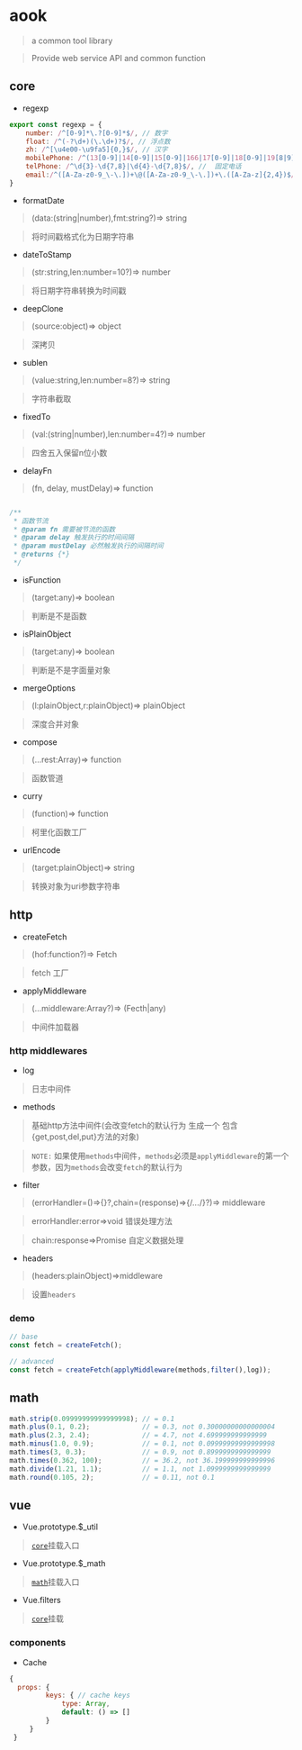 # aook
> a common tool library

> Provide web service API and common function

## core
* regexp
```javascript
export const regexp = {
    number: /^[0-9]*\.?[0-9]*$/, // 数字
    float: /^(-?\d+)(\.\d+)?$/, // 浮点数
    zh: /^[\u4e00-\u9fa5]{0,}$/, // 汉字
    mobilePhone: /^(13[0-9]|14[0-9]|15[0-9]|166|17[0-9]|18[0-9]|19[8|9])\d{8}$/, // 手机号
    telPhone: /^\d{3}-\d{7,8}|\d{4}-\d{7,8}$/, //  固定电话
    email:/^([A-Za-z0-9_\-\.])+\@([A-Za-z0-9_\-\.])+\.([A-Za-z]{2,4})$/ // 邮箱
}
```

* formatDate
> (data:(string\|number),fmt:string?)=> string

> 将时间戳格式化为日期字符串

* dateToStamp
> (str:string,len:number=10?)=> number

> 将日期字符串转换为时间戳

* deepClone
> (source:object)=> object

> 深拷贝


* sublen
> (value:string,len:number=8?)=> string

> 字符串截取

* fixedTo
> (val:(string\|number),len:number=4?)=> number

> 四舍五入保留n位小数

* delayFn
> (fn, delay, mustDelay)=> function
```javascript

/**
 * 函数节流
 * @param fn 需要被节流的函数
 * @param delay 触发执行的时间间隔
 * @param mustDelay 必然触发执行的间隔时间
 * @returns {*}
 */
```

* isFunction
> (target:any)=> boolean

> 判断是不是函数

* isPlainObject
> (target:any)=> boolean

> 判断是不是字面量对象

* mergeOptions
> (l:plainObject,r:plainObject)=> plainObject

> 深度合并对象

* compose
> (...rest:Array<function>)=> function

> 函数管道

* curry
> (function)=> function

> 柯里化函数工厂

* urlEncode
> (target:plainObject)=> string

> 转换对象为uri参数字符串

## http

* createFetch
> (hof:function?)=> Fetch

> fetch 工厂

* applyMiddleware
> (...middleware:Array<function>?)=> (Fecth|any)

> 中间件加载器

### http middlewares
* log

> 日志中间件

* methods

> 基础http方法中间件(会改变fetch的默认行为 生成一个 包含{get,post,del,put}方法的对象)

> `NOTE:` 如果使用`methods`中间件，`methods`必须是`applyMiddleware`的第一个参数，因为`methods`会改变`fetch`的默认行为

* filter
> (errorHandler=()=>{}?,chain=(response)=>{/*...*/}?)=> middleware

> errorHandler:error=>void 错误处理方法 

> chain:response=>Promise<any> 自定义数据处理 

* headers
> (headers:plainObject)=>middleware

> 设置`headers`

### demo

```javascript
// base
const fetch = createFetch();

// advanced
const fetch = createFetch(applyMiddleware(methods,filter(),log));
```

## math
```javascript
math.strip(0.09999999999999998); // = 0.1
math.plus(0.1, 0.2);             // = 0.3, not 0.30000000000000004
math.plus(2.3, 2.4);             // = 4.7, not 4.699999999999999
math.minus(1.0, 0.9);            // = 0.1, not 0.09999999999999998
math.times(3, 0.3);              // = 0.9, not 0.8999999999999999
math.times(0.362, 100);          // = 36.2, not 36.199999999999996
math.divide(1.21, 1.1);          // = 1.1, not 1.0999999999999999
math.round(0.105, 2);            // = 0.11, not 0.1
```

## vue
* Vue.prototype.$_util 
> [`core`](#core)挂载入口

* Vue.prototype.$_math
> [`math`](#math)挂载入口

* Vue.filters
> [`core`](#core)挂载

### components
* Cache
 ```javascript
 {
   props: {
          keys: { // cache keys
              type: Array,
              default: () => []
          }
      }
  }
```














